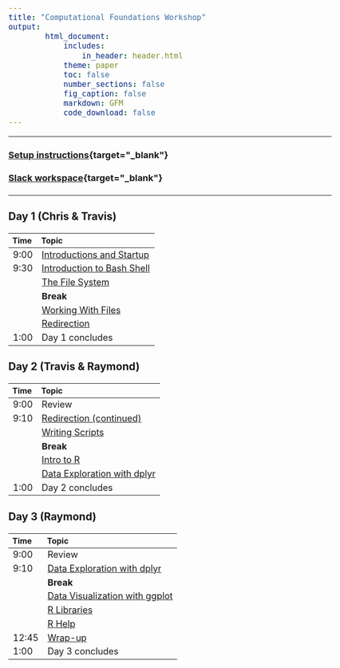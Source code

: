 ```yaml
---
title: "Computational Foundations Workshop"
output:
        html_document:
            includes:
                in_header: header.html
            theme: paper
            toc: false
            number_sections: false
            fig_caption: false
            markdown: GFM
            code_download: false
---
```


<style type="text/css">

body, td {
   font-size: 18px;
}
</style>

---

#### [Setup instructions](workshop_setup/setup_instructions.html){target="_blank"}

#### [Slack workspace](https://umbioinfcoreworkshops.slack.com){target="_blank"}

---


### Day 1 (Chris & Travis)
| Time | Topic |
| :---  | :----------------------------------------------------------- |
|  9:00 | [Introductions and Startup](Module00_Introduction.html) |
|  9:30 | [Introduction to Bash Shell](bash-01-introduction.html) |
|       | [The File System](bash-02-the-filesystem.html) |
|       | **Break** |
|       | [Working With Files](bash-03-working-with-files.html) |
|       | [Redirection](bash-04-redirection.html) |
|  1:00 | Day 1 concludes |

### Day 2 (Travis & Raymond)
| Time | Topic |
| :-----  | :------------------------------------ |
|  9:00 | Review |
|  9:10 | [Redirection (continued)](bash-04-redirection.html) |
|       | [Writing Scripts](bash-05-writing-scripts.html) |
|       | **Break** |
|       | [Intro to R](r-01-introduction.html)
|       | [Data Exploration with dplyr](r-02-exploration-dplyr.html) |
|  1:00 | Day 2 concludes |

### Day 3 (Raymond)
| Time | Topic |
| :-----  | :------------------------------------ |
|  9:00 | Review |
|  9:10 | [Data Exploration with dplyr](r-02-exploration-dplyr.html) |
|       | **Break** |
|       | [Data Visualization with ggplot](r-03-exploration-ggplot.html) |
|       | [R Libraries](r-04-bioconductor.html)
|       | [R Help](r-05-help.html) |
| 12:45 | [Wrap-up](Module99_Wrap_up.html) |
|  1:00 | Day 3 concludes |
